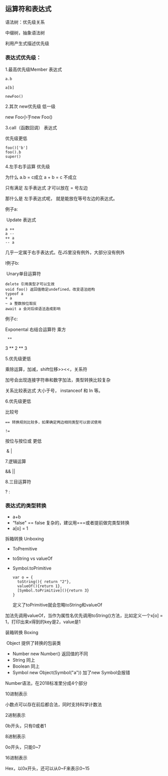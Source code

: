 ## 运算符和表达式

语法树：优先级关系

中缀树，抽象语法树

利用产生式描述优先级

### 表达式优先级：

1.最高优先级Member 表达式

```
a.b

a[b]

newFoo()
```

2.其次 new优先级 低一级

new Foo小于new Foo()

3.call（函数回调） 表达式

优先级更低

```
foo()['b']
foo().b
super()
```

4.左手右手运算 优先级

为什么 a.b = c成立 a + b = c 不成立

只有满足 左手表达式 才可以放在 = 号左边

那什么是 左手表达式呢， 就是能放在等号左边的表达式。

例子a:

​	Update 表达式

```
a ++ 
a --
++ a
-- a
```

几乎一定属于右手表达式。在JS里没有例外，大部分没有例外

l例子b:

​	Unary单目运算符

```
delete 引用类型才可以生效
void foo() 返回值稳定undefined，改变语法结构
typeof a
+ a
~ a 整数按位取反
await a 会对后续语法造成影响
```

例子c:

Exponental 右结合运算符 乘方

```
 **
```

3 ** 2 ** 3

5.优先级更低

乘除运算，加减，shift位移>><<，关系符

加号会出现连接字符串和数字加法，类型转换比较复杂

关系比较表达式 大小于号， instanceof 和 In 等。

6.优先级更低

比较号

```
== 转换规则比较多，如果确定两边相同类型可以尝试使用

!=
```

按位与按位或 更低

​	 & |

7.逻辑运算

 && ||

8.三目运算符

? :

### 表达式的类型转换

- a+b
- “false" == false 复杂的，建议用===或者提前做完类型转换
- a[o] = 1

拆箱转换 Unboxing

- ToPremitive

- toString vs valueOf

- Symbol.toPrimitive

  ```
  var o = {
  	toString(){ return "2"},
  	valueOf(){return 1},
  	[Symbol.toPrimitive](){return 3}
  }
  
  ```

  定义了toPrimitive就会忽略toString和valueOf

  

加法先调用valueOf，当作为属性名优先调用toString()方法，比如定义一个x[o] = 1，打印出来x得到的key是2，value是1

装箱转换 Boxing

​	Object 提供了转换的包装类

- Number new Number() 返回值的不同
- String 同上
- Boolean 同上
- Symbol new Object(Symbol("a")) 加了new Symbol会报错

Number语法，在2018标准里分成4个部分

10进制表示

小数点可以存在前后都合法，同时支持科学计数法

2进制表示

0b开头，只有0或者1

8进制表示

0o开头，只能0~7

16进制表示

Hex，以0x开头，还可以从0~F来表示0~15

